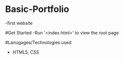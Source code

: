 # Basic-Portfolio
-first website 

#Get Started 
-Run '<index.html>' to view the root page 

#Lanugages/Technologies used 
- HTML5, CSS
